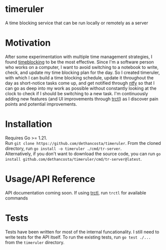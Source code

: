 # timeruler
A time blocking service that can be run locally or remotely as a server

# Motivation
After some experimentation with multiple time management strategies, I found [timeblocking](https://todoist.com/productivity-methods/time-blocking) to be the most effective. Since I'm a software person who works on a computer, I want to avoid switching to a notebook to write, check, and update my time blocking plan for the day. So I created timeruler, with which I can build a time blocking schedule, update it throughout the day as short-notice tasks come up, and get notified through [ntfy](https://ntfy.sh) so that I can go as deep into my work as possible without constantly looking at the clock to check if I should be switching to a new task. I'm continuously adding new features (and UI improvements through [trctl](https://github.com/dethancosta/trctl)) as I discover pain points and potential improvements.

# Installation
Requires Go >= 1.21.<br>
Run `git clone https://github.com/dethancosta/timeruler`. From the cloned directory, run `go install -o timeruler ./cmd/tr-server`.<br>
Alternatively, if you don't want to download the source code, you can run `go install github.com/dethancosta/timeruler/cmd/tr-server@latest`.

# Usage/API Reference
API documentation coming soon. If using [trctl](https://github.com/dethancosta/trctl), run `trctl` for available commands

# Tests
Tests have been written for most of the internal funcationality. I still need to write tests for the API itself. To run the existing tests, run `go test ./...` from the `timeruler` directory.